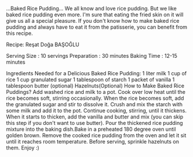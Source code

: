 ...Baked Rice Pudding...
We all know and love rice pudding. But we like baked rice pudding even more. I'm sure that eating the fried skin on it will give us all a special pleasure. If you don't know how to make baked rice pudding and always have to eat it from the patisserie, you can benefit from this recipe.

Recipe: Reşat Doğa BAŞOĞLU

Serving Size : 10 servings   Preparation : 30 minutes   Baking Time : 12-15 minutes

Ingredients Needed for a Delicious Baked Rice Pudding:
1 liter milk
1 cup of rice
1 cup granulated sugar
1 tablespoon of starch
1 packet of vanilla
1 tablespoon butter (optional)
Hazelnuts(Optional)
How to Make Baked Rice Puddings?
Add washed rice and milk to a pot. Cook over low heat until the rice becomes soft, stirring occasionally.
When the rice becomes soft, add the granulated sugar and stir to dissolve it.
Crush and mix the starch with some milk and add it to the pot. Continue cooking, stirring, until it thickens.
When it starts to thicken, add the vanilla and butter and mix (you can skip this step if you don't want to use butter).
Pour the thickened rice pudding mixture into the baking dish.Bake in a preheated 180 degree oven until golden brown.
Remove the cooked rice pudding from the oven and let it sit until it reaches room temperature.
Before serving, sprinkle hazelnuts on them.
Enjoy :)
